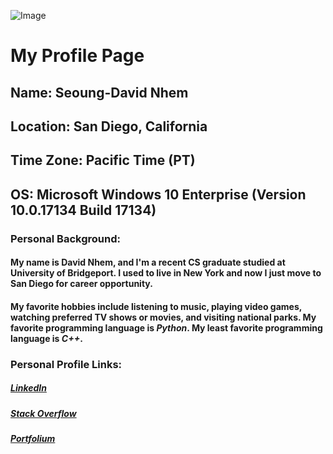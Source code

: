 ![Image](https://assets.graduateprograms.com/assets/school_logos/u_of_bridgeport.png)

# My Profile Page

## Name: Seoung-David Nhem
## Location: San Diego, California
## Time Zone: Pacific Time (PT)
## OS: Microsoft Windows 10 Enterprise (Version 10.0.17134 Build 17134)

### Personal Background:

#### My name is David Nhem, and I'm a recent CS graduate studied at University of Bridgeport. I used to live in New York and now I just move to San Diego for career opportunity.
#### My favorite hobbies include listening to music, playing video games, watching preferred TV shows or movies, and visiting national parks. My favorite programming language is *Python*. My least favorite programming language is *C++*. 

### Personal Profile Links:

##### [LinkedIn](https://www.linkedin.com/in/seoung-david-nhem)
##### [Stack Overflow](https://stackoverflow.com/story/davidnhem)
##### [Portfolium](https://portfolium.com/davidnhem)
